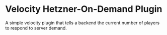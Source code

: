 # Velocity Hetzner-On-Demand Plugin

A simple velocity plugin that tells a backend the current number of players to respond to server demand.
